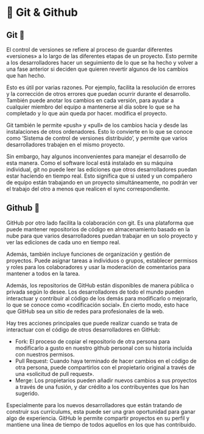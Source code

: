 # 📂 Git & Github 

## Git 📝

El control de versiones se refiere al proceso de guardar diferentes «versiones» a lo largo de las diferentes etapas de un proyecto.
Esto permite a los desarrolladores hacer un seguimiento de lo que se ha hecho y volver a una fase anterior si deciden que quieren revertir algunos de los cambios
que han hecho.

Esto es útil por varias razones. Por ejemplo, facilita la resolución de errores y la corrección de otros errores que puedan ocurrir durante el desarrollo.
También puede anotar los cambios en cada versión, para ayudar a cualquier miembro del equipo a mantenerse al día sobre lo que se ha completado y lo que aún
queda por hacer.
modifica el proyecto.

Git también le permite «push» y «pull» de los cambios hacia y desde las instalaciones de otros ordenadores.
Esto lo convierte en lo que se conoce como ‘Sistema de control de versiones distribuido’, y permite que varios desarrolladores trabajen en el mismo proyecto.

Sin embargo, hay algunos inconvenientes para manejar el desarrollo de esta manera.
Como el software local está instalado en su máquina individual, git no puede leer las ediciones que otros desarrolladores puedan estar haciendo en tiempo real.
Esto significa que si usted y un compañero de equipo están trabajando en un proyecto simultáneamente, no podrán ver el trabajo del otro a menos que realicen el sync correspondiente.

## Github 📁

GitHub por otro lado facilita la colaboración con git. Es una plataforma que puede mantener repositorios de código en almacenamiento basado en la nube para que
varios desarrolladores puedan trabajar en un solo proyecto y ver las ediciones de cada uno en tiempo real.

Además, también incluye funciones de organización y gestión de proyectos. Puede asignar tareas a individuos o grupos,
establecer permisos y roles para los colaboradores y usar la moderación de comentarios para mantener a todos en la tarea.

Además, los repositorios de GitHub están disponibles de manera pública o privada según lo desee.
Los desarrolladores de todo el mundo pueden interactuar y contribuir al código de los demás para modificarlo o mejorarlo,
lo que se conoce como «codificación social». En cierto modo, esto hace que GitHub sea un sitio de redes para profesionales de la web.

Hay tres acciones principales que puede realizar cuando se trata de interactuar con el código de otros desarrolladores en GitHub:

- Fork: El proceso de copiar el repositorio de otra persona para modificarlo a gusto en nuestro github personal con su historia incluída con nuestros permisos.
- Pull Request: Cuando haya terminado de hacer cambios en el código de otra persona, puede compartirlos con el propietario original a través de una «solicitud de pull request».
- Merge: Los propietarios pueden añadir nuevos cambios a sus proyectos a través de una fusión, y dar crédito a los contribuyentes que los han sugerido.

Especialmente para los nuevos desarrolladores que están tratando de construir sus currículums, esta puede ser una gran oportunidad para ganar algo de experiencia.
GitHub le permite compartir proyectos en su perfil y mantiene una línea de tiempo de todos aquellos en los que has contribuido.

